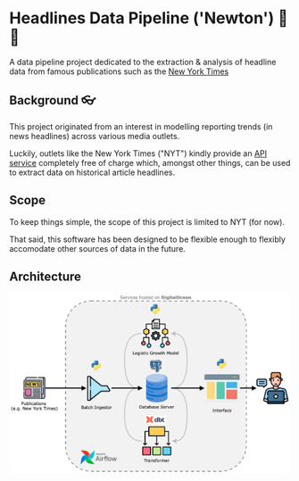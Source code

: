 # Headlines Data Pipeline ('Newton') 📰 🌃

A data pipeline project dedicated to the extraction &amp; analysis of headline data from famous publications such as the [New York Times](https://developer.nytimes.com/)

## Background 👓 

This project originated from an interest in modelling reporting trends (in news headlines) 
across various media outlets. 

Luckily, outlets like the New York Times ("NYT") kindly provide an [API service](https://developer.nytimes.com/) completely free of charge which, amongst other things, can be used to extract data on historical article headlines. 

## Scope

To keep things simple, the scope of this project is limited to NYT (for now). 

That said, this software has been designed to be flexible enough to flexibly accomodate other sources of data in the future.

## Architecture

<div style="text-align: center;"> 
  <img src="docs/diagrams/model-architecture-readme.drawio.png" alt="Diagram">
</div>
